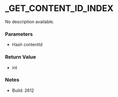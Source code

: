 # _GET_CONTENT_ID_INDEX

No description available.

### Parameters
* Hash contentId

### Return Value
* int

### Notes
* Build: 2612

